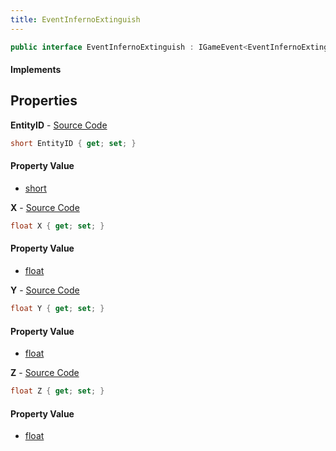 ```yaml
---
title: EventInfernoExtinguish
---
```


```csharp
public interface EventInfernoExtinguish : IGameEvent<EventInfernoExtinguish>
```

#### Implements

## Properties

**EntityID** - [Source Code](https://github.com/swiftly-solution/swiftlys2/blob/main/managed/src/SwiftlyS2.Generated/GameEvents/Interfaces/EventInfernoExtinguish.cs#L20)

```csharp
short EntityID { get; set; }
```

#### Property Value

- [short](https://learn.microsoft.com/dotnet/api/system.int16)

**X** - [Source Code](https://github.com/swiftly-solution/swiftlys2/blob/main/managed/src/SwiftlyS2.Generated/GameEvents/Interfaces/EventInfernoExtinguish.cs#L25)

```csharp
float X { get; set; }
```

#### Property Value

- [float](https://learn.microsoft.com/dotnet/api/system.single)

**Y** - [Source Code](https://github.com/swiftly-solution/swiftlys2/blob/main/managed/src/SwiftlyS2.Generated/GameEvents/Interfaces/EventInfernoExtinguish.cs#L30)

```csharp
float Y { get; set; }
```

#### Property Value

- [float](https://learn.microsoft.com/dotnet/api/system.single)

**Z** - [Source Code](https://github.com/swiftly-solution/swiftlys2/blob/main/managed/src/SwiftlyS2.Generated/GameEvents/Interfaces/EventInfernoExtinguish.cs#L35)

```csharp
float Z { get; set; }
```

#### Property Value

- [float](https://learn.microsoft.com/dotnet/api/system.single)

